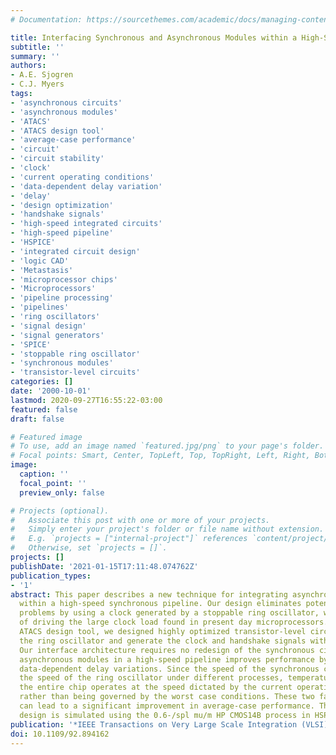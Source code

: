 ```yaml
---
# Documentation: https://sourcethemes.com/academic/docs/managing-content/

title: Interfacing Synchronous and Asynchronous Modules within a High-Speed Pipeline
subtitle: ''
summary: ''
authors:
- A.E. Sjogren
- C.J. Myers
tags:
- 'asynchronous circuits'
- 'asynchronous modules'
- 'ATACS'
- 'ATACS design tool'
- 'average-case performance'
- 'circuit'
- 'circuit stability'
- 'clock'
- 'current operating conditions'
- 'data-dependent delay variation'
- 'delay'
- 'design optimization'
- 'handshake signals'
- 'high-speed integrated circuits'
- 'high-speed pipeline'
- 'HSPICE'
- 'integrated circuit design'
- 'logic CAD'
- 'Metastasis'
- 'microprocessor chips'
- 'Microprocessors'
- 'pipeline processing'
- 'pipelines'
- 'ring oscillators'
- 'signal design'
- 'signal generators'
- 'SPICE'
- 'stoppable ring oscillator'
- 'synchronous modules'
- 'transistor-level circuits'
categories: []
date: '2000-10-01'
lastmod: 2020-09-27T16:55:22-03:00
featured: false
draft: false

# Featured image
# To use, add an image named `featured.jpg/png` to your page's folder.
# Focal points: Smart, Center, TopLeft, Top, TopRight, Left, Right, BottomLeft, Bottom, BottomRight.
image:
  caption: ''
  focal_point: ''
  preview_only: false

# Projects (optional).
#   Associate this post with one or more of your projects.
#   Simply enter your project's folder or file name without extension.
#   E.g. `projects = ["internal-project"]` references `content/project/deep-learning/index.md`.
#   Otherwise, set `projects = []`.
projects: []
publishDate: '2021-01-15T17:11:48.074762Z'
publication_types:
- '1'
abstract: This paper describes a new technique for integrating asynchronous modules
  within a high-speed synchronous pipeline. Our design eliminates potential metastability
  problems by using a clock generated by a stoppable ring oscillator, which is capable
  of driving the large clock load found in present day microprocessors. Using the
  ATACS design tool, we designed highly optimized transistor-level circuits to control
  the ring oscillator and generate the clock and handshake signals with minimal overhead.
  Our interface architecture requires no redesign of the synchronous circuitry. Incorporating
  asynchronous modules in a high-speed pipeline improves performance by exploiting
  data-dependent delay variations. Since the speed of the synchronous circuitry tracks
  the speed of the ring oscillator under different processes, temperatures, and voltages,
  the entire chip operates at the speed dictated by the current operating conditions,
  rather than being governed by the worst case conditions. These two factors together
  can lead to a significant improvement in average-case performance. The interface
  design is simulated using the 0.6-/spl mu/m HP CMOS14B process in HSPICE.
publication: '*IEEE Transactions on Very Large Scale Integration (VLSI) Systems*'
doi: 10.1109/92.894162
---
```

